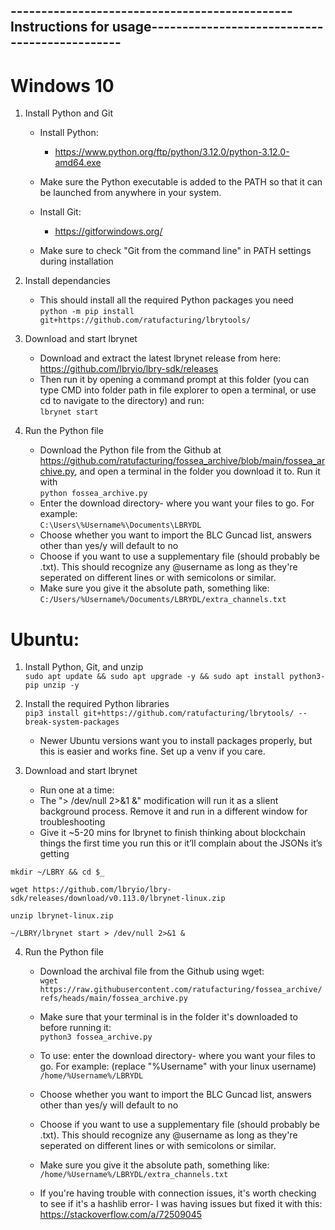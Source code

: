 ## ----------------------------------------------Instructions for usage----------------------------------------------


# Windows 10

1. Install Python and Git
	* Install Python:
 		* https://www.python.org/ftp/python/3.12.0/python-3.12.0-amd64.exe
	* Make sure the Python executable is added to the PATH so that it can be launched from anywhere in your system.

	* Install Git:
		* https://gitforwindows.org/
	* Make sure to check "Git from the command line" in PATH settings during installation

2. Install dependancies
	* This should install all the required Python packages you need
<br/>`python -m pip install git+https://github.com/ratufacturing/lbrytools/`

3. Download and start lbrynet
	* Download and extract the latest lbrynet release from here: https://github.com/lbryio/lbry-sdk/releases
	* Then run it by opening a command prompt at this folder (you can type CMD into folder path in file explorer to open a terminal, or use cd to navigate to the directory) and run: 
<br/>`lbrynet start`

4. Run the Python file
	* Download the Python file from the Github at https://github.com/ratufacturing/fossea_archive/blob/main/fossea_archive.py, and open a terminal in the folder you download it to. Run it with
<br/>`python fossea_archive.py`
	* Enter the download directory- where you want your files to go. For example:
<br/>`C:\Users\%Username%\Documents\LBRYDL`
	* Choose whether you want to import the BLC Guncad list, answers other than yes/y will default to no
	* Choose if you want to use a supplementary file (should probably be .txt). This should recognize any @username as long as they're seperated on different lines or with semicolons or similar.
	* Make sure you give it the absolute path, something like:
<br/>`C:/Users/%Username%/Documents/LBRYDL/extra_channels.txt`



# Ubuntu:

1. Install Python, Git, and unzip
<br/>`sudo apt update && sudo apt upgrade -y && sudo apt install python3-pip unzip -y`

2. Install the required Python libraries
<br/>`pip3 install git+https://github.com/ratufacturing/lbrytools/ --break-system-packages`
	* Newer Ubuntu versions want you to install packages properly, but this is easier and works fine. Set up a venv if you care.

 3. Download and start lbrynet 
	* Run one at a time:
	* The "> /dev/null 2>&1 &" modification will run it as a slient background process. Remove it and run in a different window for troubleshooting
	* Give it ~5-20 mins for lbrynet to finish thinking about blockchain things the first time you run this or it’ll complain about the JSONs it’s getting
```
mkdir ~/LBRY && cd $_

wget https://github.com/lbryio/lbry-sdk/releases/download/v0.113.0/lbrynet-linux.zip

unzip lbrynet-linux.zip

~/LBRY/lbrynet start > /dev/null 2>&1 &
```

4. Run the Python file
	* Download the archival file from the Github using wget:
<br/>`wget https://raw.githubusercontent.com/ratufacturing/fossea_archive/refs/heads/main/fossea_archive.py`
	* Make sure that your terminal is in the folder it's downloaded to before running it:
<br/>`python3 fossea_archive.py`
	* To use: enter the download directory- where you want your files to go. For example: (replace "%Username" with your linux username)
<br/>`/home/%Username%/LBRYDL`

	* Choose whether you want to import the BLC Guncad list, answers other than yes/y will default to no
	* Choose if you want to use a supplementary file (should probably be .txt). This should recognize any @username as long as they're seperated on different lines or with semicolons or similar.
	* Make sure you give it the absolute path, something like:
<br/>`/home/%Username%/LBRYDL/extra_channels.txt`
	* If you're having trouble with connection issues, it's worth checking to see if it's a hashlib error- I was having issues but fixed it with this: https://stackoverflow.com/a/72509045
